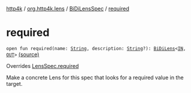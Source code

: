 [http4k](../../index.md) / [org.http4k.lens](../index.md) / [BiDiLensSpec](index.md) / [required](./required.md)

# required

`open fun required(name: `[`String`](https://kotlinlang.org/api/latest/jvm/stdlib/kotlin/-string/index.html)`, description: `[`String`](https://kotlinlang.org/api/latest/jvm/stdlib/kotlin/-string/index.html)`?): `[`BiDiLens`](../-bi-di-lens/index.md)`<`[`IN`](index.md#IN)`, `[`OUT`](index.md#OUT)`>` [(source)](https://github.com/http4k/http4k/blob/master/http4k-core/src/main/kotlin/org/http4k/lens/lensSpec.kt#L178)

Overrides [LensSpec.required](../-lens-spec/required.md)

Make a concrete Lens for this spec that looks for a required value in the target.

